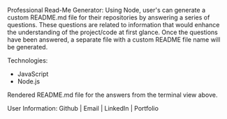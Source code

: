 Professional Read-Me Generator: 
Using Node, user's can generate a custom README.md file for their repositories by answering a series of questions. 
These questions are related to information that would enhance the understanding of the project/code at first glance. 
Once the questions have been answered, a separate file with a custom README file name will be generated.

Technologies:
- JavaScript
- Node.js

Rendered README.md file for the answers from the terminal view above.

User Information: 
Github | Email | LinkedIn | Portfolio

